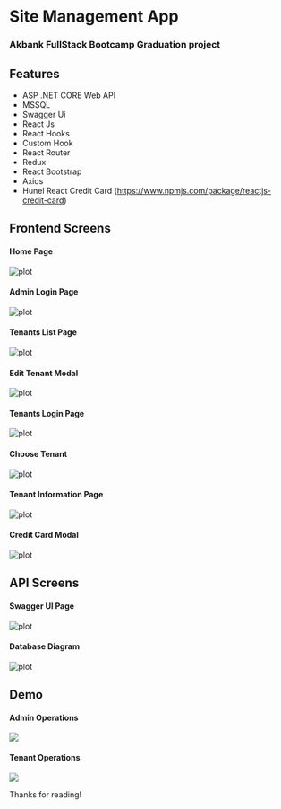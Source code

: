
# Site Management App
### Akbank FullStack Bootcamp Graduation project

## Features 
- ASP .NET CORE Web API
- MSSQL
- Swagger Ui
- React Js
- React Hooks
- Custom Hook
- React Router
- Redux
- React Bootstrap
- Axios
- Hunel React Credit Card (https://www.npmjs.com/package/reactjs-credit-card)


  
## Frontend Screens

#### Home Page
![plot](screen/1.png)

#### Admin Login Page
![plot](screen/2.png)

#### Tenants List Page
![plot](screen/3.png)

#### Edit Tenant Modal
![plot](screen/4.png)

#### Tenants Login Page
![plot](screen/5.png)

#### Choose Tenant
![plot](screen/7.png)

#### Tenant Information Page
![plot](screen/8.png)

#### Credit Card Modal
![plot](screen/9.png)

 ## API Screens

#### Swagger UI Page
![plot](screen/10.png)

#### Database Diagram
![plot](screen/11.png)


## Demo
 
#### Admin Operations
![](gifs/333_.gif)

#### Tenant Operations

![](gifs/2222.gif)

Thanks for reading!



  